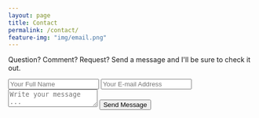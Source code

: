 ```yaml
---
layout: page
title: Contact
permalink: /contact/
feature-img: "img/email.png"
---
```


Question? Comment? Request? Send a message and I'll be sure to check it out.

<form action="https://getsimpleform.com/messages?form_api_token=842f7013c6bf9b6553b71d5634858d76" method="post">
  <!-- the redirect_to is optional, the form will redirect to the referrer on submission -->
  <input type='hidden' name='redirect_to' value='http://rztravis.com/thank-you/' />
  <input type='text' name='name' placeholder='Your Full Name' />
  <input type='email' name='email' placeholder='Your E-mail Address' />
  <textarea name='message' placeholder='Write your message ...'></textarea>
  <input type='submit' value='Send Message' />
</form>
